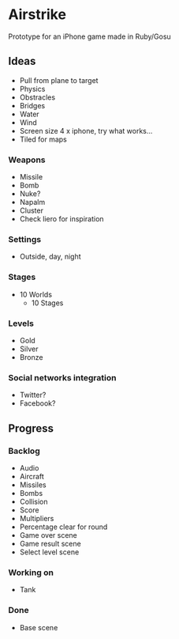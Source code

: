 # Airstrike

Prototype for an iPhone game made in Ruby/Gosu

## Ideas
* Pull from plane to target
* Physics
* Obstracles
* Bridges
* Water
* Wind
* Screen size 4 x iphone, try what works...
* Tiled for maps

### Weapons
* Missile
* Bomb
* Nuke?
* Napalm
* Cluster
* Check liero for inspiration

### Settings
* Outside, day, night

### Stages
* 10 Worlds
	* 10 Stages

### Levels
* Gold
* Silver
* Bronze

### Social networks integration
* Twitter?
* Facebook?

## Progress

### Backlog
* Audio
* Aircraft
* Missiles
* Bombs
* Collision
* Score
* Multipliers
* Percentage clear for round
* Game over scene
* Game result scene
* Select level scene

### Working on
* Tank

### Done
* Base scene
